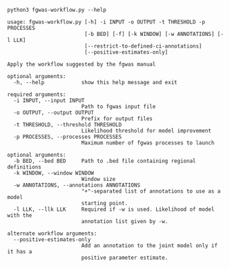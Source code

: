 `python3 fgwas-workflow.py --help`

    usage: fgwas-workflow.py [-h] -i INPUT -o OUTPUT -t THRESHOLD -p PROCESSES
                             [-b BED] [-f] [-k WINDOW] [-w ANNOTATIONS] [-l LLK]
                             [--restrict-to-defined-ci-annotations]
                             [--positive-estimates-only]

    Apply the workflow suggested by the fgwas manual

    optional arguments:
      -h, --help            show this help message and exit

    required arguments:
      -i INPUT, --input INPUT
                            Path to fgwas input file
      -o OUTPUT, --output OUTPUT
                            Prefix for output files
      -t THRESHOLD, --threshold THRESHOLD
                            Likelihood threshold for model improvement
      -p PROCESSES, --processes PROCESSES
                            Maximum number of fgwas processes to launch

    optional arguments:
      -b BED, --bed BED     Path to .bed file containing regional definitions
      -k WINDOW, --window WINDOW
                            Window size
      -w ANNOTATIONS, --annotations ANNOTATIONS
                            "+"-separated list of annotations to use as a model
                            starting point.
      -l LLK, --llk LLK     Required if -w is used. Likelihood of model with the
                            annotation list given by -w.

    alternate workflow arguments:
      --positive-estimates-only
                            Add an annotation to the joint model only if it has a
                            positive parameter estimate.
